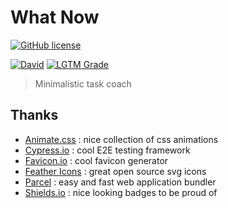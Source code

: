 # What Now

[![GitHub license](https://img.shields.io/github/license/shuunen/what-now.svg?color=informational)](https://github.com/Shuunen/what-now/blob/master/LICENSE)

[![David](https://img.shields.io/david/shuunen/what-now.svg)](https://david-dm.org/shuunen/what-now)
[![LGTM Grade](https://img.shields.io/lgtm/grade/javascript/github/Shuunen/what-now.svg)](https://lgtm.com/projects/g/Shuunen/what-now)

> Minimalistic task coach

## Thanks

- [Animate.css](https://daneden.github.io/animate.css) : nice collection of css animations
- [Cypress.io](https://www.cypress.io) : cool E2E testing framework
- [Favicon.io](https://favicon.io) : cool favicon generator
- [Feather Icons](https://feathericons.com) : great open source svg icons
- [Parcel](https://parceljs.org) : easy and fast web application bundler
- [Shields.io](https://shields.io) : nice looking badges to be proud of
